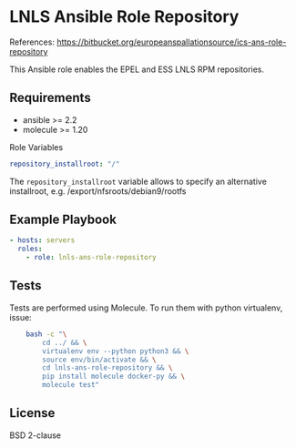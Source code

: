 LNLS Ansible Role Repository
=======================

References: https://bitbucket.org/europeanspallationsource/ics-ans-role-repository

This Ansible role enables the EPEL and ESS LNLS RPM repositories.

## Requirements

- ansible >= 2.2
- molecule >= 1.20

Role Variables

```yaml
repository_installroot: "/"
```

The `repository_installroot` variable allows to specify an alternative installroot, e.g. /export/nfsroots/debian9/rootfs

## Example Playbook

```yaml
- hosts: servers
  roles:
    - role: lnls-ans-role-repository
```

## Tests

Tests are performed using Molecule. To run them with python virtualenv, issue:

```bash
    bash -c "\
        cd ../ && \
        virtualenv env --python python3 && \
        source env/bin/activate && \
        cd lnls-ans-role-repository && \
        pip install molecule docker-py && \
        molecule test"
```

## License

BSD 2-clause
